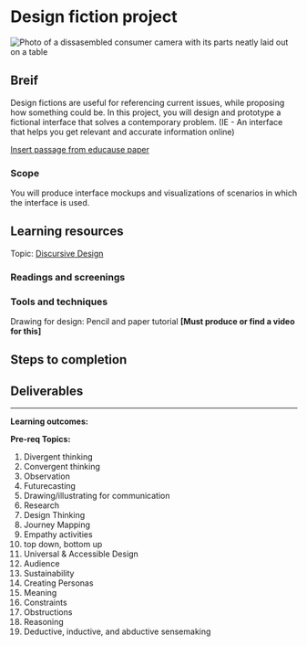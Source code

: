 # Design fiction project
![Photo of a dissasembled consumer camera with its parts neatly laid out on a table](https://unsplash.it/3000/1500?image=36)
## Breif

Design fictions are useful for referencing current issues, while proposing how something could be. In this project, you will design and prototype a fictional interface that solves a contemporary problem. (IE - An interface that helps you get relevant and accurate information online)

[Insert passage from educause paper](http://files.eric.ed.gov/fulltext/EJ1043438.pdf)

### Scope
You will produce interface mockups and visualizations of scenarios in which the interface is used.


## Learning resources

Topic: [Discursive Design](../topics/discursive_design.md)

### Readings and screenings

### Tools and techniques

Drawing for design: Pencil and paper tutorial **[Must produce or find a video for this]**

## Steps to completion

## Deliverables

---

**Learning outcomes:**



**Pre-req Topics:**
1. Divergent thinking
2. Convergent thinking
3. Observation
4. Futurecasting
5. Drawing/illustrating for communication
6. Research
7. Design Thinking
8. Journey Mapping
9. Empathy activities
10. top down, bottom up
11. Universal & Accessible Design
12. Audience
13. Sustainability
14. Creating Personas
15. Meaning
16. Constraints
17. Obstructions
18. Reasoning
19. Deductive, inductive, and abductive sensemaking

